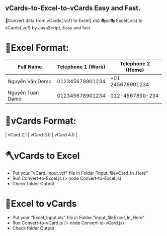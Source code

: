 ## vCards-to-Excel-to-vCards Easy and Fast.

🎈Convert data from vCards(.vcf) to Excel(.xls) 🎭or🎭 Excel(.xls) to vCards(.vcf) by JavaScript, Easy and fast.

# 📕Excel Format:

| Full Name        | Telephone 1 (Work) | Telephone 2 (Home) |
| ---------------- | ------------------ | ------------------ |
| Nguyễn Văn Demo  | 012345678901234    | +01 245678901234   |
| Nguyễn Tuan Demo | 012345678901234    | 012-4567890-234    |

# 📙vCards Format:

| vCard 2.1 | vCard 3.0 | vCard 4.0 |

# 🪓vCards to Excel

- Put your "vCard_Input.vcf" file in Folder "input_filevCard_In_Here"
- Run Convert-to-Excel.js (> node Convert-to-Excel.js)
- Check folder Output

# 🔨Excel to vCards

- Put your "Excel_Input.xls" file in Folder "input_fileExcel_In_Here"
- Run Convert-to-vCard.js (> node Convert-to-vCard.js)
- Check folder Output
